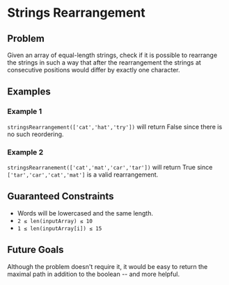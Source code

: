 # Strings Rearrangement

## Problem

Given an array of equal-length strings, check if it is possible to rearrange the strings in such a way that after the rearrangement the strings at consecutive positions would differ by exactly one character.

## Examples

### Example 1

`stringsRearrangement(['cat','hat','try'])` will return False since there is no such reordering.

### Example 2

`stringsRearranement(['cat','mat','car','tar'])` will return True since `['tar','car','cat','mat']` is a valid rearrangement.

## Guaranteed Constraints

* Words will be lowercased and the same length.
* `2 ≤ len(inputArray) ≤ 10`
* `1 ≤ len(inputArray[i]) ≤ 15`


## Future Goals

Although the problem doesn't require it, it would be easy to return the maximal path in addition to the boolean -- and more helpful.
